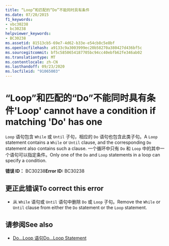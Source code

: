```yaml
---
title: “Loop”和匹配的“Do”不能同时具有条件
ms.date: 07/20/2015
f1_keywords:
- vbc30238
- bc30238
helpviewer_keywords:
- BC30238
ms.assetid: 81513cb5-69e7-4d62-b33e-e54cb8c5e8bf
ms.openlocfilehash: a9133c9a3003999ec20b58270a380427d436bf5c
ms.sourcegitcommit: bf5c5850654187705bc94cc40ebfb62fe346ab02
ms.translationtype: MT
ms.contentlocale: zh-CN
ms.lasthandoff: 09/23/2020
ms.locfileid: "91065003"
---
```

# <a name="loop-cannot-have-a-condition-if-matching-do-has-one"></a><span data-ttu-id="0ee7d-102">“Loop”和匹配的“Do”不能同时具有条件</span><span class="sxs-lookup"><span data-stu-id="0ee7d-102">'Loop' cannot have a condition if matching 'Do' has one</span></span>

<span data-ttu-id="0ee7d-103">`Loop` 语句包含 `While` 或 `Until` 子句，相应的 `Do` 语句也包含此类子句。</span><span class="sxs-lookup"><span data-stu-id="0ee7d-103">A `Loop` statement contains a `While` or `Until` clause, and the corresponding `Do` statement also contains such a clause.</span></span> <span data-ttu-id="0ee7d-104">一个循环中只有 `Do` 和 `Loop` 中的其中一个语句可以指定条件。</span><span class="sxs-lookup"><span data-stu-id="0ee7d-104">Only one of the `Do` and `Loop` statements in a loop can specify a condition.</span></span>  
  
 <span data-ttu-id="0ee7d-105">**错误 ID：** BC30238</span><span class="sxs-lookup"><span data-stu-id="0ee7d-105">**Error ID:** BC30238</span></span>  
  
## <a name="to-correct-this-error"></a><span data-ttu-id="0ee7d-106">更正此错误</span><span class="sxs-lookup"><span data-stu-id="0ee7d-106">To correct this error</span></span>  
  
- <span data-ttu-id="0ee7d-107">从 `While` 语句或 `Until` 语句中删除 `Do` 或 `Loop` 子句。</span><span class="sxs-lookup"><span data-stu-id="0ee7d-107">Remove the `While` or `Until` clause from either the `Do` statement or the `Loop` statement.</span></span>  
  
## <a name="see-also"></a><span data-ttu-id="0ee7d-108">请参阅</span><span class="sxs-lookup"><span data-stu-id="0ee7d-108">See also</span></span>

- [<span data-ttu-id="0ee7d-109">Do...Loop 语句</span><span class="sxs-lookup"><span data-stu-id="0ee7d-109">Do...Loop Statement</span></span>](../language-reference/statements/do-loop-statement.md)
